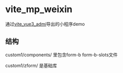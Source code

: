 # vite_mp_weixin

通过[vite_vue3_admi](https://github.com/lbc19920615/vite_vue3_admin)导出的小程序demo

## 结构

custom1/components/ 里包含form-b form-b-slots文件

custom1/zform/ 是基础库